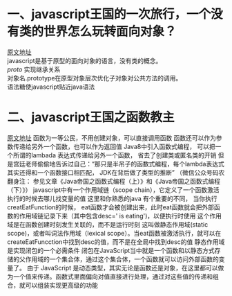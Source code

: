 # 一、javascript王国的一次旅行，一个没有类的世界怎么玩转面向对象？  
[原文地址](http://mp.weixin.qq.com/s/l3feZ7NaV1pIJ52K5JCQEw)  
javascript是基于原型的面向对象的语言，没有类的概念。  
_proto_ 实现继承关系  
对象名.prototype在原型对象层次优化子对象对公共方法的调用。  
语法糖使javascript贴近java语法  

# 二、javascript王国之函数教主
[原文地址](https://mp.weixin.qq.com/s/qqPg0JujBIUNQPQMxjjlZQ)
函数为一等公民，不用创建对象，可以直接调用函数
函数还可以作为参数传递给另外一个函数，也可以作为返回值
Java8中引入函数式编程， 可以把一个所谓的lambada 表达式传递给另外一个函数， 省去了创建类或匿名类的开销
但是宫廷老师偷偷地告诉过自己：“那只是半吊子的函数式编程，每个lambda表达式其实还得和一个函数接口相匹配， JDK在背后做了类型的推断”
（微信公众号码农翻身注： 参见文章《Java帝国之函数式编程（上）》和《Java帝国之函数式编程（下）》）
javascript中有一个作用域链（scope chain），它定义了一个函数激活执行的时候去哪儿找变量的值
这里和你熟悉的java 有个重要的不同， 当你执行creatEatFunction的时候， eat函数才会被创建出来，此时eat函数就会把外部函数的作用域链记录下来（其中包含desc=' is eating')，以便执行时使用
这个作用域是在函数创建时刻发生关联的，而不是运行时刻
这叫做静态作用域(static scope)，或者叫词法作用域（lexical scope）。当eat函数被激活执行，就可以在createEatFuncction中找到desc的值，而不是在全局中找到desc的值
静态作用域是实现闭包的一个必需条件
闭包在JavaScript当中就是一个函数和以静态方式存储的父作用域的一个集合体，通过这个集合体，一个函数就可以访问外部函数的变量了。
由于 JavaScript 是动态类型，其实无论是函数还是对象，在这里都可以做为一个值来传递。函数式里面偏向对值直接进行处理，通过对这些值的传递和组合，就可以组装实现更高级的功能
